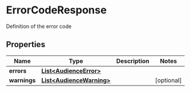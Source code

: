 

# ErrorCodeResponse

Definition of the error code

## Properties

| Name | Type | Description | Notes |
|------------ | ------------- | ------------- | -------------|
|**errors** | [**List&lt;AudienceError&gt;**](AudienceError.md) |  |  |
|**warnings** | [**List&lt;AudienceWarning&gt;**](AudienceWarning.md) |  |  [optional] |



